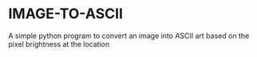 # IMAGE-TO-ASCII
A simple python program to convert an image into ASCII art based on the pixel brightness at the location 
